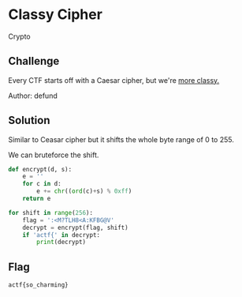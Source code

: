 # Classy Cipher
Crypto

## Challenge 

Every CTF starts off with a Caesar cipher, but we're [more classy.](classy_cipher.py)

Author: defund

## Solution

Similar to Ceasar cipher but it shifts the whole byte range of 0 to 255. 

We can bruteforce the shift.


```python
def encrypt(d, s):
	e = ''
	for c in d:
		e += chr((ord(c)+s) % 0xff)
	return e

for shift in range(256):
	flag = ':<M?TLH8<A:KFBG@V'
	decrypt = encrypt(flag, shift)
	if 'actf{' in decrypt:
		print(decrypt)
```

## Flag

	actf{so_charming}
